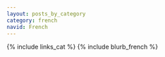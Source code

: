 ```yaml
---
layout: posts_by_category
category: french
navid: French
---
```

{% include links_cat %}
{% include blurb_french %}
